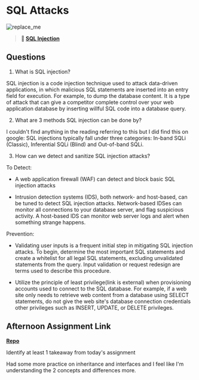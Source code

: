 # SQL Attacks

![replace_me](https://codeworks.blob.core.windows.net/public/assets/img/illustrations/placeholder.svg)

> **📖 [SQL Injection](https://codeworksacademy.com/fs-student-guide/resources/wk11/03-SQL-Injection)**

## Questions

1. What is SQL injection?

SQL injection is a code injection technique used to attack data-driven applications, in which malicious SQL statements are inserted into an entry field for execution. For example, to dump the database content. It is a type of attack that can give a competitor complete control over your web application database by inserting willful SQL code into a database query.

2. What are 3 methods SQL injection can be done by?

I couldn't find anything in the reading referring to this but I did find this on google: SQL injections typically fall under three categories: In-band SQLi (Classic), Inferential SQLi (Blind) and Out-of-band SQLi. 

3. How can we detect and sanitize SQL injection attacks?

To Detect:

- A web application firewall (WAF) can detect and block basic SQL injection attacks

- Intrusion detection systems (IDS), both network- and host-based, can be tuned to detect SQL injection attacks. Network-based IDSes can monitor all connections to your database server, and flag suspicious activity. A host-based IDS can monitor web server logs and alert when something strange happens.

Prevention:

- Validating user inputs is a frequent initial step in mitigating SQL injection attacks. To begin, determine the most important SQL statements and create a whitelist for all legal SQL statements, excluding unvalidated statements from the query. Input validation or request redesign are terms used to describe this procedure.

- Utilize the principle of least privilege(link is external) when provisioning accounts used to connect to the SQL database.  For example, if a web site only needs to retrieve web content from a database using SELECT statements, do not give the web site's database connection credentials other privileges such as INSERT, UPDATE, or DELETE privileges.

## Afternoon Assignment Link

**[Repo](https://github.com/TimothyMcCormick/FriendZone)**

Identify at least 1 takeaway from today's assignment

Had some more practice on inheritance and interfaces and I feel like I'm understanding the 2 concepts and differences more.
